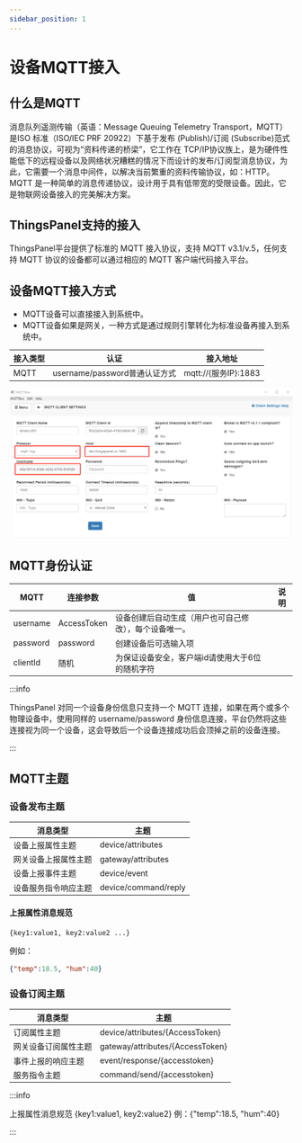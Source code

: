 ```yaml
---
sidebar_position: 1
---
```


# 设备MQTT接入

## 什么是MQTT

消息队列遥测传输（英语：Message Queuing Telemetry Transport，MQTT）是ISO 标准（ISO/IEC PRF 20922）下基于发布 (Publish)/订阅 (Subscribe)范式的消息协议，可视为“资料传递的桥梁”，它工作在 TCP/IP协议族上，是为硬件性能低下的远程设备以及网络状况糟糕的情况下而设计的发布/订阅型消息协议，为此，它需要一个消息中间件，以解决当前繁重的资料传输协议，如：HTTP。
MQTT 是一种简单的消息传递协议，设计用于具有低带宽的受限设备。因此，它是物联网设备接入的完美解决方案。

## ThingsPanel支持的接入
ThingsPanel平台提供了标准的 MQTT 接入协议，支持 MQTT v3.1/v.5，任何支持 MQTT 协议的设备都可以通过相应的 MQTT 客户端代码接入平台。

## 设备MQTT接入方式
* MQTT设备可以直接接入到系统中。
* MQTT设备如果是网关，一种方式是通过规则引擎转化为标准设备再接入到系统中。

| 接入类型 | 认证 | 接入地址|
| ----- | --- | -------- |
| MQTT | username/password普通认证方式 | mqtt://{服务IP}:1883|

![接入配置](image/1.png)

## MQTT身份认证
| MQTT | 连接参数 | 值 | 说明 |
| ---- | ----- | ---- | ---------- |
| username | AccessToken | 设备创建后自动生成（用户也可自己修改），每个设备唯一。 |
| password | password | 创建设备后可选输入项 |
| clientId | 随机 | 为保证设备安全，客户端id请使用大于6位的随机字符 |

:::info

ThingsPanel 对同一个设备身份信息只支持一个 MQTT 连接，如果在两个或多个物理设备中，使用同样的 username/password 身份信息连接，平台仍然将这些连接视为同一个设备，这会导致后一个设备连接成功后会顶掉之前的设备连接。

:::

## MQTT主题

### 设备发布主题
| 消息类型 | 主题 |
| --- | --- |
| 设备上报属性主题 | device/attributes |
| 网关设备上报属性主题 | gateway/attributes |
| 设备上报事件主题 | device/event |
| 设备服务指令响应主题 | device/command/reply |

#### 上报属性消息规范

``` showLineNumbers
{key1:value1, key2:value2 ...}
```
例如：
```json showLineNumbers
{"temp":18.5, "hum":40}
```

### 设备订阅主题
| 消息类型 | 主题 |
| --- | --- |
| 订阅属性主题 | device/attributes/{AccessToken} |
| 网关设备订阅属性主题 | gateway/attributes/{AccessToken} |
| 事件上报的响应主题 | event/response/{accesstoken} |
| 服务指令主题 | command/send/{accesstoken} |

:::info

上报属性消息规范
{key1:value1, key2:value2} 例：{"temp":18.5, "hum":40}

:::
